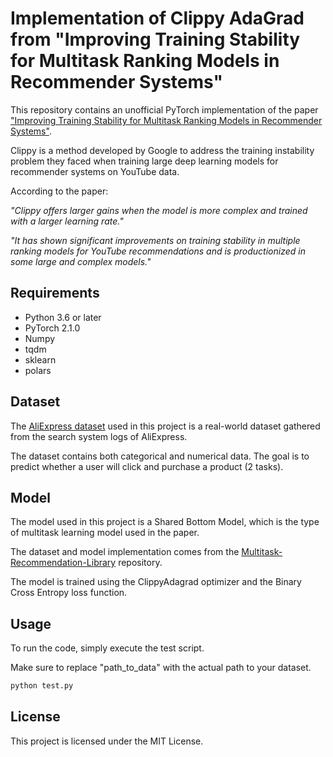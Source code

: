 # Implementation of Clippy AdaGrad from "Improving Training Stability for Multitask Ranking Models in Recommender Systems"

This repository contains an unofficial PyTorch implementation of the paper ["Improving Training Stability for Multitask Ranking Models in Recommender Systems"](https://arxiv.org/abs/2302.09178). 

Clippy is a method developed by Google to address the training instability problem they faced when training large deep learning models for recommender systems on YouTube data.

According to the paper:

*"Clippy offers larger gains when the model is more complex and trained with a larger learning rate."*

*"It has shown significant improvements on training stability in multiple ranking models for YouTube recommendations and is productionized in some large and complex models."*

## Requirements

- Python 3.6 or later
- PyTorch 2.1.0
- Numpy
- tqdm
- sklearn
- polars

## Dataset

The [AliExpress dataset](https://tianchi.aliyun.com/dataset/74690) used in this project is a real-world dataset gathered from the search system logs of AliExpress. 

The dataset contains both categorical and numerical data. The goal is to predict whether a user will click and purchase a product (2 tasks).

## Model

The model used in this project is a Shared Bottom Model, which is the type of multitask learning model used in the paper.

The dataset and model implementation comes from the [Multitask-Recommendation-Library](https://github.com/easezyc/Multitask-Recommendation-Library) repository.

The model is trained using the ClippyAdagrad optimizer and the Binary Cross Entropy loss function.

## Usage

To run the code, simply execute the test script. 

Make sure to replace "path_to_data" with the actual path to your dataset.

```python
python test.py
```

## License

This project is licensed under the MIT License.
